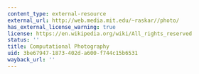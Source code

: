 ```yaml
---
content_type: external-resource
external_url: http://web.media.mit.edu/~raskar//photo/
has_external_license_warning: true
license: https://en.wikipedia.org/wiki/All_rights_reserved
status: ''
title: Computational Photography
uid: 3be67947-1873-402d-a600-f744c15b6531
wayback_url: ''
---
```

